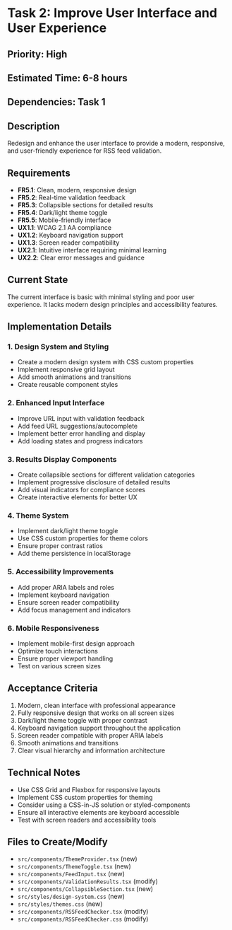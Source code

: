 # Task 2: Improve User Interface and User Experience

## Priority: High
## Estimated Time: 6-8 hours
## Dependencies: Task 1

## Description
Redesign and enhance the user interface to provide a modern, responsive, and user-friendly experience for RSS feed validation.

## Requirements
- **FR5.1**: Clean, modern, responsive design
- **FR5.2**: Real-time validation feedback
- **FR5.3**: Collapsible sections for detailed results
- **FR5.4**: Dark/light theme toggle
- **FR5.5**: Mobile-friendly interface
- **UX1.1**: WCAG 2.1 AA compliance
- **UX1.2**: Keyboard navigation support
- **UX1.3**: Screen reader compatibility
- **UX2.1**: Intuitive interface requiring minimal learning
- **UX2.2**: Clear error messages and guidance

## Current State
The current interface is basic with minimal styling and poor user experience. It lacks modern design principles and accessibility features.

## Implementation Details

### 1. Design System and Styling
- Create a modern design system with CSS custom properties
- Implement responsive grid layout
- Add smooth animations and transitions
- Create reusable component styles

### 2. Enhanced Input Interface
- Improve URL input with validation feedback
- Add feed URL suggestions/autocomplete
- Implement better error handling and display
- Add loading states and progress indicators

### 3. Results Display Components
- Create collapsible sections for different validation categories
- Implement progressive disclosure of detailed results
- Add visual indicators for compliance scores
- Create interactive elements for better UX

### 4. Theme System
- Implement dark/light theme toggle
- Use CSS custom properties for theme colors
- Ensure proper contrast ratios
- Add theme persistence in localStorage

### 5. Accessibility Improvements
- Add proper ARIA labels and roles
- Implement keyboard navigation
- Ensure screen reader compatibility
- Add focus management and indicators

### 6. Mobile Responsiveness
- Implement mobile-first design approach
- Optimize touch interactions
- Ensure proper viewport handling
- Test on various screen sizes

## Acceptance Criteria
1. Modern, clean interface with professional appearance
2. Fully responsive design that works on all screen sizes
3. Dark/light theme toggle with proper contrast
4. Keyboard navigation support throughout the application
5. Screen reader compatible with proper ARIA labels
6. Smooth animations and transitions
7. Clear visual hierarchy and information architecture

## Technical Notes
- Use CSS Grid and Flexbox for responsive layouts
- Implement CSS custom properties for theming
- Consider using a CSS-in-JS solution or styled-components
- Ensure all interactive elements are keyboard accessible
- Test with screen readers and accessibility tools

## Files to Create/Modify
- `src/components/ThemeProvider.tsx` (new)
- `src/components/ThemeToggle.tsx` (new)
- `src/components/FeedInput.tsx` (new)
- `src/components/ValidationResults.tsx` (modify)
- `src/components/CollapsibleSection.tsx` (new)
- `src/styles/design-system.css` (new)
- `src/styles/themes.css` (new)
- `src/components/RSSFeedChecker.tsx` (modify)
- `src/components/RSSFeedChecker.css` (modify) 